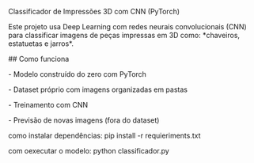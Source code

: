 Classificador de Impressões 3D com CNN (PyTorch)



Este projeto usa Deep Learning com redes neurais convolucionais (CNN) para classificar imagens de peças impressas em 3D como: \*chaveiros, estatuetas e jarros\*.



\## Como funciona

\- Modelo construído do zero com PyTorch

\- Dataset próprio com imagens organizadas em pastas

\- Treinamento com CNN

\- Previsão de novas imagens (fora do dataset)


 como instalar dependências:
 pip install -r requieriments.txt

 com oexecutar o modelo:
 python classificador.py


